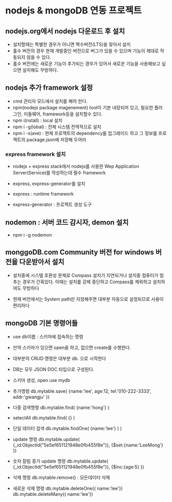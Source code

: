 # nodejs & mongoDB 연동 프로젝트

## nodejs.org에서 nodejs 다운로드 후 설치
* 설치할때는 특별한 경우가 아니면 짝수버전(LTS)을 찾아서 설치
* 홀수 버전의 경우 현재 개발중인 버전으로 버그가 있을 수 있으며 기능이 제대로 작동되지 않을 수 있다.
* 홀수 버전에는 새로운 기능이 추가되는 경우가 있어서 새로운 기능을 사용해보고 싶으면 설치해도 무방하다.

## nodejs 추가 framework 설정
* cmd 관리자 모드에서 설치를 해야 한다.
* npm(nodejs package magenement) tool이 기본 내장되어 있고, 필요한 플러그인, 미들웨어, framework등을 설치할수 있다.
* npm i(nstall) : local 설치
* npm i -g(lobal) : 전체 시스템 전역적으로 설치
* npm i -s(ave) : 현재 프로젝트의 dependency를 업그레이드 하고 그 정보를 프로젝트의 package.json에 저장해 두어라  

### express framework 설치
* nodejs + express stack에서 nodejs를 사용한 Wep Application Server(Service)를 작성하는데 필수 framework

* express, express-generator를 설치
* express : runtime framework
* express-generator : 프로젝트 생성 도구

## nodemon : 서버 코드 감시자, demon 설치
* npm i -g nodemon

## monggoDB.com Community 버전 for windows 버전을 다운받아서 설치
* 설치중에 시스템 호환성 문제로 Compass 설치가 지연되거나 설치중 컴퓨터가 멈추는 경우가 간혹있다. 이때는 설치를 강제 중단하고 Compass를 제외하고 설치하여도 무방하다

* 현재 버전에서는 System path만 지정해주면 대부분 자동으로 설정되므로 사용이 편리하다

## mongoDB 기본 명령어들
* use db이름 : 스키마에 접속하는 명령
- 만약 스키마가 있으면 open을 하고, 없으면 create를 수행한다.
* 대부분의 CRUD 명령은 대부분 db. 으로 시작한다
* DB는 모두 JSON DOC 타입으로 구성된다.

* 스키마 생성, open
	use mydb

* 추가명령
	db.mytable.save(
		{name:'lee',
			age:12,
			tel:'010-222-3333',
			addr:'gwangju'
		})

* 다중 검색명령
 	db.mytable.find( {name:'hong'} )

* selectAll
	db.mytable.find( {} ) 	

* 단일 데이터 검색
	db.mytable.findOne( {name:'lee'} ) )

* update 명령
	db.mytable.update(
		{_id:ObjectId("5e5ef651121948e0fb455f8e")},
		{$set:{name:'LeeMong'}
	})

* 숫자 칼럼 증가 update 명령
	db.mytable.update(
		{_id:ObjectId("5e5ef651121948e0fb455f8e")},
		{$inc:{age:5}
	})

* 삭제 명령
	db.mytable.remove() : 모든데이터 삭제

* 새로운 삭제 명령
	db.mytable.deleteOne({ name:'lee'})
	db.mytable.deleteMany({ name:'lee'})
